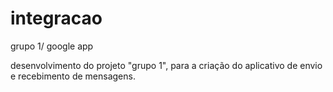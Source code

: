 integracao
==========

grupo 1/ google app

desenvolvimento do projeto "grupo 1", para a criação do aplicativo de envio e recebimento de mensagens.
